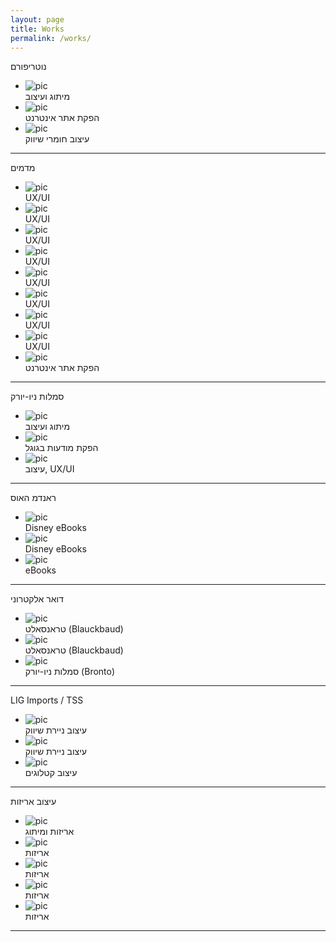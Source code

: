 ```yaml
---
layout: page
title: Works
permalink: /works/
---
```


<div class="pad1em">
	<section><p class="works-title">נוטריפורם</p>
		<ul class="flex-works">
			<li><img src="../images/nutri150px.jpg" class="workex" alt="pic"><br />מיתוג ועיצוב</li>
			<li><img src="../images/nutri250px.jpg" class="workex" alt="pic"><br /> הפקת אתר אינטרנט</li>
			<li><img src="../images/nutri-235px.jpg" class="workex" alt="pic"><br /> עיצוב חומרי שיווק</li>
		</ul>
	</section>
	<hr class="divv" />
	<section><p class="works-title">מדמים</p>
		<ul class="flex-works">
			<li><img src="../images/mdm250px.jpg" class="workex" alt="pic"><br />UX/UI</li>
			<li><img src="../images/mdmD250px.jpg" class="workex" alt="pic"><br />UX/UI</li>
			<li><img src="../images/medmFM462px.jpg" class="workex" alt="pic"><br />UX/UI</li>
			<li><img src="../images/medmG250px.jpg" class="workex" alt="pic"><br />UX/UI</li>
			<li><img src="../images/medmLV424px.jpg" class="workex" alt="pic"><br />UX/UI</li>
			<li><img src="../images/medmP250px.jpg" class="workex" alt="pic"><br />UX/UI</li>
			<li><img src="../images/medmP2250px.jpg" class="workex" alt="pic"><br />UX/UI</li>
			<li><img src="../images/medmPro282px.jpg" class="workex" alt="pic"><br />UX/UI</li>
			<li><img src="../images/medmWEB250px.jpg" class="workex" alt="pic"><br /> הפקת אתר אינטרנט</li>
		</ul>
	</section>
	<hr class="divv" />
	<section><p class="works-title">סמלות ניו-יורק</p>
		<ul class="flex-works">
			<li><img src="../images/nydBl401px.jpg" class="workex" alt="pic"><br />מיתוג ועיצוב</li>
			<li><img src="../images/nydB150px.jpg" class="workex" alt="pic"><br /> הפקת מודעות בגוגל</li>
			<li><img src="../images/nydSD359px.jpg" class="workex" alt="pic"><br /> עיצוב, UX/UI</li>
		</ul>
	</section>
	<hr class="divv" />
	<section><p class="works-title">ראנדמ האוס</p>
		<ul class="flex-works">
			<li><img src="../images/rhBB150px.jpg" class="workex" alt="pic"><br />Disney eBooks</li>
			<li><img src="../images/rhWR150px.jpg" class="workex" alt="pic"><br />Disney eBooks</li>
			<li><img src="../images/rhDS150px.jpg" class="workex" alt="pic"><br />eBooks</li>
		</ul>
	</section>
	<hr class="divv" />
	<section><p class="works-title">דואר אלקטרוני</p>
		<ul class="flex-works">
			<li><img src="../images/eta150px.jpg" class="workex" alt="pic"><br />טראנסאלט (Blauckbaud)</li>
			<li><img src="../images/etaSI150px.jpg" class="workex" alt="pic"><br />טראנסאלט (Blauckbaud)</li>
			<li><img src="../images/enyd150px.jpg" class="workex" alt="pic"><br />סמלות ניו-יורק (Bronto)</li>
		</ul>
	</section>
	<hr class="divv" />
	<section><p class="works-title">LIG Imports / TSS</p>
		<ul class="flex-works">
			<li><img src="../images/lig150px.jpg" class="workex" alt="pic"><br />עיצוב ניירת שיווק</li>
			<li><img src="../images/ligB150px.jpg" class="workex" alt="pic"><br />עיצוב ניירת שיווק</li>
			<li><img src="../images/pub150px.jpg" class="workex" alt="pic"><br />עיצוב קטלוגים</li>
		</ul>
	</section>
	<hr class="divv" />
	<section><p class="works-title">עיצוב אריזות</p>
		<ul class="flex-works">
			<li><img src="../images/lig268px.jpg" class="workex" alt="pic"><br />אריזות ומיתוג</li>
			<li><img src="../images/tss_box300px.jpg" class="workex" alt="pic"><br />אריזות</li>
			<li><img src="../images/ligAm220px.jpg" class="workex" alt="pic"><br />אריזות</li>
			<li><img src="../images/ligD300px.jpg" class="workex" alt="pic"><br />אריזות</li>
			<li><img src="../images/ligDP300px.jpg" class="workex" alt="pic"><br />אריזות</li>
		</ul>
	</section>
	<hr class="divv" />


</div>
